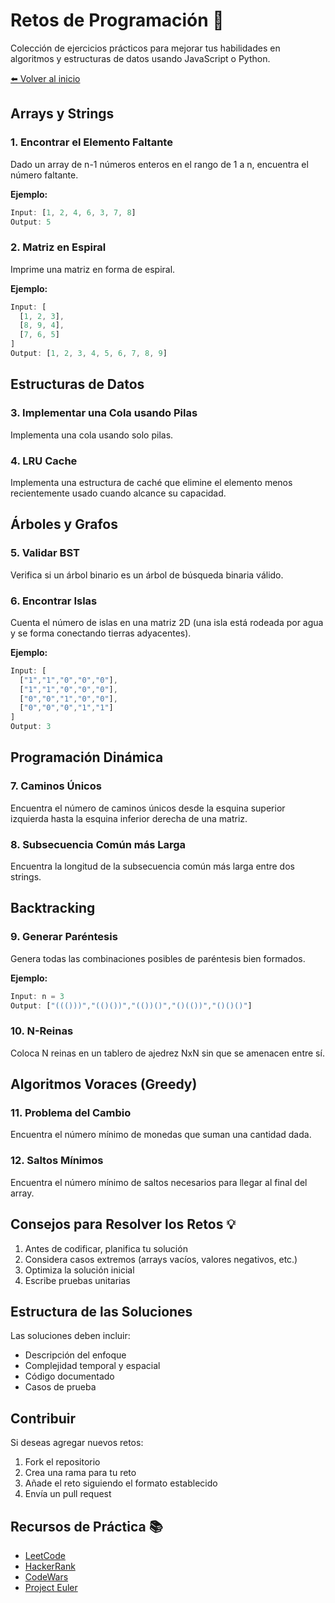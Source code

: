 
# Retos de Programación 🎯

Colección de ejercicios prácticos para mejorar tus habilidades en algoritmos y estructuras de datos usando JavaScript o Python.

[⬅️ Volver al inicio](../README.md)

## Arrays y Strings

### 1. Encontrar el Elemento Faltante
Dado un array de n-1 números enteros en el rango de 1 a n, encuentra el número faltante.

**Ejemplo:**
```javascript
Input: [1, 2, 4, 6, 3, 7, 8]
Output: 5
```

### 2. Matriz en Espiral
Imprime una matriz en forma de espiral.

**Ejemplo:**
```javascript
Input: [
  [1, 2, 3],
  [8, 9, 4],
  [7, 6, 5]
]
Output: [1, 2, 3, 4, 5, 6, 7, 8, 9]
```

## Estructuras de Datos

### 3. Implementar una Cola usando Pilas
Implementa una cola usando solo pilas.

### 4. LRU Cache
Implementa una estructura de caché que elimine el elemento menos recientemente usado cuando alcance su capacidad.

## Árboles y Grafos

### 5. Validar BST
Verifica si un árbol binario es un árbol de búsqueda binaria válido.

### 6. Encontrar Islas
Cuenta el número de islas en una matriz 2D (una isla está rodeada por agua y se forma conectando tierras adyacentes).

**Ejemplo:**
```javascript
Input: [
  ["1","1","0","0","0"],
  ["1","1","0","0","0"],
  ["0","0","1","0","0"],
  ["0","0","0","1","1"]
]
Output: 3
```

## Programación Dinámica

### 7. Caminos Únicos
Encuentra el número de caminos únicos desde la esquina superior izquierda hasta la esquina inferior derecha de una matriz.

### 8. Subsecuencia Común más Larga
Encuentra la longitud de la subsecuencia común más larga entre dos strings.

## Backtracking

### 9. Generar Paréntesis
Genera todas las combinaciones posibles de paréntesis bien formados.

**Ejemplo:**
```javascript
Input: n = 3
Output: ["((()))","(()())","(())()","()(())","()()()"]
```

### 10. N-Reinas
Coloca N reinas en un tablero de ajedrez NxN sin que se amenacen entre sí.

## Algoritmos Voraces (Greedy)

### 11. Problema del Cambio
Encuentra el número mínimo de monedas que suman una cantidad dada.

### 12. Saltos Mínimos
Encuentra el número mínimo de saltos necesarios para llegar al final del array.

## Consejos para Resolver los Retos 💡

1. Antes de codificar, planifica tu solución
2. Considera casos extremos (arrays vacíos, valores negativos, etc.)
3. Optimiza la solución inicial
4. Escribe pruebas unitarias

## Estructura de las Soluciones

Las soluciones deben incluir:
- Descripción del enfoque
- Complejidad temporal y espacial
- Código documentado
- Casos de prueba

## Contribuir

Si deseas agregar nuevos retos:
1. Fork el repositorio
2. Crea una rama para tu reto
3. Añade el reto siguiendo el formato establecido
4. Envía un pull request

## Recursos de Práctica 📚

- [LeetCode](https://leetcode.com/)
- [HackerRank](https://www.hackerrank.com/)
- [CodeWars](https://www.codewars.com/)
- [Project Euler](https://projecteuler.net/)
